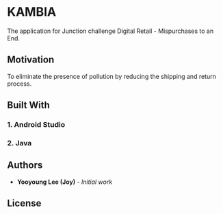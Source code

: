 # KAMBIA
The application for Junction challenge Digital Retail - Mispurchases to an End.

## Motivation
To eliminate the presence of pollution by reducing the shipping and return process.

## Built With
### 1. Android Studio
### 2. Java

## Authors
* **Yooyoung Lee (Joy)** - *Initial work* 

## License
